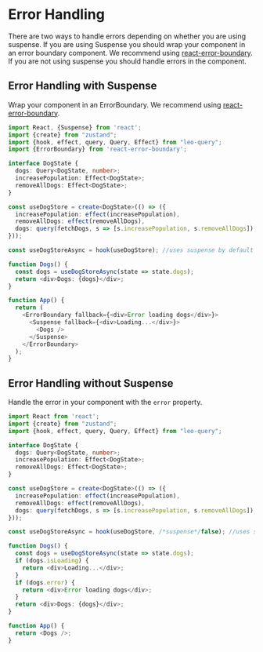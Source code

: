 # Error Handling

There are two ways to handle errors depending on whether you are using suspense. If you are using Suspense you should wrap your component in an error boundary component. We recommend using [react-error-boundary](https://www.npmjs.com/package/react-error-boundary). If you are not using suspense you should handle errors in the component.


## Error Handling with Suspense

Wrap your component in an ErrorBoundary. We recommend using [react-error-boundary](https://www.npmjs.com/package/react-error-boundary).

```typescript {27,31}
import React, {Suspense} from 'react';
import {create} from "zustand";
import {hook, effect, query, Query, Effect} from "leo-query";
import {ErrorBoundary} from 'react-error-boundary';

interface DogState {
  dogs: Query<DogState, number>;
  increasePopulation: Effect<DogState>;
  removeAllDogs: Effect<DogState>;
}

const useDogStore = create<DogState>(() => ({
  increasePopulation: effect(increasePopulation),
  removeAllDogs: effect(removeAllDogs),
  dogs: query(fetchDogs, s => [s.increasePopulation, s.removeAllDogs]),
}));

const useDogStoreAsync = hook(useDogStore); //uses suspense by default

function Dogs() {
  const dogs = useDogStoreAsync(state => state.dogs);
  return <div>Dogs: {dogs}</div>;
}

function App() {
  return (
    <ErrorBoundary fallback={<div>Error loading dogs</div>}>
      <Suspense fallback={<div>Loading...</div>}>
        <Dogs />
      </Suspense>
    </ErrorBoundary>
  );
}
```

## Error Handling without Suspense

Handle the error in your component with the `error` property.

```typescript {24-26}
import React from 'react';
import {create} from "zustand";
import {hook, effect, query, Query, Effect} from "leo-query";

interface DogState {
  dogs: Query<DogState, number>;
  increasePopulation: Effect<DogState>;
  removeAllDogs: Effect<DogState>;
}

const useDogStore = create<DogState>(() => ({
  increasePopulation: effect(increasePopulation),
  removeAllDogs: effect(removeAllDogs),
  dogs: query(fetchDogs, s => [s.increasePopulation, s.removeAllDogs]),
}));

const useDogStoreAsync = hook(useDogStore, /*suspense*/false); //uses suspense by default

function Dogs() {
  const dogs = useDogStoreAsync(state => state.dogs);
  if (dogs.isLoading) {
    return <div>Loading...</div>;
  }
  if (dogs.error) {
    return <div>Error loading dogs</div>;
  }
  return <div>Dogs: {dogs}</div>;
}

function App() {
  return <Dogs />;
}
```
